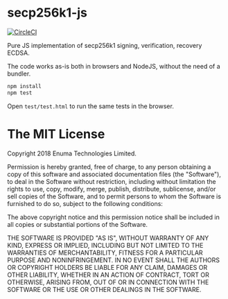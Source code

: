 # secp256k1-js
[![CircleCI](https://circleci.com/gh/enumatech/secp256k1-js.svg?style=svg)](https://circleci.com/gh/enumatech/secp256k1-js)

Pure JS implementation of secp256k1 signing, verification, recovery ECDSA.

The code works as-is both in browsers and NodeJS, without the need of a bundler.

```sh
npm install
npm test
```

Open `test/test.html` to run the same tests in the browser.

# The MIT License
Copyright 2018 Enuma Technologies Limited.

Permission is hereby granted, free of charge, to any person obtaining a copy of this software and associated documentation files (the "Software"), to deal in the Software without restriction, including without limitation the rights to use, copy, modify, merge, publish, distribute, sublicense, and/or sell copies of the Software, and to permit persons to whom the Software is furnished to do so, subject to the following conditions:

The above copyright notice and this permission notice shall be included in all copies or substantial portions of the Software.

THE SOFTWARE IS PROVIDED "AS IS", WITHOUT WARRANTY OF ANY KIND, EXPRESS OR IMPLIED, INCLUDING BUT NOT LIMITED TO THE WARRANTIES OF MERCHANTABILITY, FITNESS FOR A PARTICULAR PURPOSE AND NONINFRINGEMENT. IN NO EVENT SHALL THE AUTHORS OR COPYRIGHT HOLDERS BE LIABLE FOR ANY CLAIM, DAMAGES OR OTHER LIABILITY, WHETHER IN AN ACTION OF CONTRACT, TORT OR OTHERWISE, ARISING FROM, OUT OF OR IN CONNECTION WITH THE SOFTWARE OR THE USE OR OTHER DEALINGS IN THE SOFTWARE.
